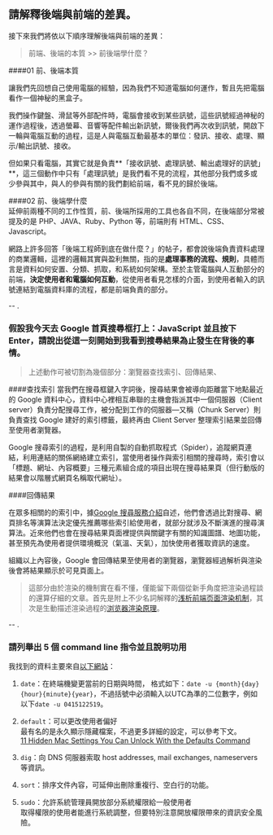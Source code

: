 ## 請解釋後端與前端的差異。

接下來我們將依以下順序理解後端與前端的差異：
> 前端、後端的本質 >> 前後端學什麼？

####01 前、後端本質 

讓我們先回想自己使用電腦的經驗，因為我們不知道電腦如何運作，暫且先把電腦看作一個神秘的黑盒子。

我們操作鍵盤、滑鼠等外部配件時，電腦會接收到某些訊號，這些訊號經過神秘的運作過程後，透過螢幕、音響等配件輸出新訊號，爾後我們再次收到訊號，開啟下一輪與電腦互動的過程，這是人與電腦互動最基本的單位：發訊、接收、處理、顯示/輸出訊號、接收。

但如果只看電腦，其實它就是負責**「接收訊號、處理訊號、輸出處理好的訊號」**，這三個動作中只有「處理訊號」是我們看不見的流程，其他部分我們或多或少參與其中，與人的參與有關的我們劃給前端，看不見的歸於後端。


####02 前、後端學什麼  
延伸前兩種不同的工作性質，前、後端所採用的工具也各自不同，在後端部分常被提及的是 PHP、JAVA、Ruby、Python 等，前端則有 HTML、CSS、Javascript。

網路上許多回答「後端工程師到底在做什麼？」的帖子，都會說後端負責資料處理的商業邏輯，這裡的邏輯其實與盈利無關，指的是**處理事務的流程、規則**，具體而言是資料如何安置、分類、抓取，和系統如何架構。至於主管電腦與人互動部分的前端，**決定使用者和電腦如何互動**，從使用者看見怎樣的介面，到使用者輸入的訊號連結到電腦資料庫的流程，都是前端負責的部分。


--
.

### 假設我今天去 Google 首頁搜尋框打上：JavaScript 並且按下 Enter，請說出從這一刻開始到我看到搜尋結果為止發生在背後的事情。

> 上述動作可被切割為幾個部分：瀏覽器查找索引、回傳結果、

####查找索引
當我們在搜尋框鍵入字詞後，搜尋結果會被導向距離當下地點最近的 Google 資料中心，資料中心裡相互串聯的主機會指派其中一個伺服器（Client server）負責分配搜尋工作，被分配到工作的伺服器—又稱（Chunk Server）則負責查找 Google 建好的索引標籤，最終再由 Client Server 整理索引結果並回傳至使用者瀏覽器。

Google 搜尋索引的過程，是利用自製的自動抓取程式（Spider），追蹤網頁連結，利用連結的關係網絡建立索引，當使用者操作與索引相關的搜尋時，索引會以「標題、網址、內容概要」三種元素組合成的項目出現在搜尋結果頁（但行動版的結果會以階層式網頁名稱取代網址）。

####回傳結果

在眾多相關的的索引中，據[Google 搜尋服務介紹](https://www.google.com/search/howsearchworks/crawling-indexing/)自述，他們會透過比對搜尋、網頁排名等演算法決定優先推薦哪些索引給使用者，就部分就涉及不斷演進的搜尋演算法。近來他們也會在搜尋結果頁面裡提供與關鍵字有關的知識圖譜、地圖功能，甚至預先為使用者提供環境概況（氣溫、天氣），加快使用者獲取資訊的速度。

組織以上內容後，Google 會回傳結果至使用者的瀏覽器，瀏覽器經過解析與渲染後會將結果顯示於可見頁面上。

>這部分由於渲染的機制實在看不懂，僅能留下兩個從新手角度把渲染過程談的還算仔細的文章。首先是附上不少名詞解釋的[浅析前端页面渲染机制](http://web.jobbole.com/90961/)，其次是生動描述渲染過程的[浏览器渲染原理](https://imweb.io/topic/56841c864c44bcc56092e3fa)。

--
.
### 請列舉出 5 個 command line 指令並且說明功用

我找到的資料主要來自[以下網站](https://ss64.com/osx/)：

1. `date`：在終端機變更當前的日期與時間， 
格式如下：`date -u {month}{day}{hour}{minute}{year}`，不過括號中必須輸入以UTC為準的二位數字，例如以下`date -u 0415122519`。

2. `default`：可以更改使用者偏好  
最有名的是永久顯示隱藏檔案，不過更多詳細的設定，可以參考下文。  
[11 Hidden Mac Settings You Can Unlock With the Defaults Command](https://www.makeuseof.com/tag/hidden-mac-settings-defaults-command/)
3. `dig`：向 DNS 伺服器索取 host addresses, mail exchanges, nameservers 等資訊。
4. `sort`：排序文件內容，可延伸出刪除重複行、空白行的功能。
5. `sudo`：允許系統管理員開放部分系統權限給一般使用者  
取得權限的使用者能進行系統調整，但要特別注意開放權限帶來的資訊安全風險。



